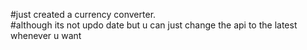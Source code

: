 #just created a currency converter.
<br>
#although its not updo date but u can just change the api to the latest whenever u want